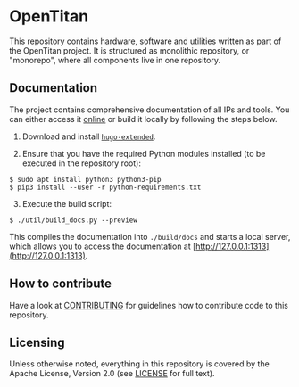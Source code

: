 # OpenTitan

This repository contains hardware, software and utilities written as part of the
OpenTitan project. It is structured as monolithic repository, or "monorepo",
where all components live in one repository.

## Documentation

The project contains comprehensive documentation of all IPs and tools. You can
either access it [online](https://docs.opentitan.org/) or build it
locally by following the steps below.

1. Download and install [`hugo-extended`](https://gohugo.io/getting-started/installing/).

2. Ensure that you have the required Python modules installed (to be executed
in the repository root):

```command
$ sudo apt install python3 python3-pip
$ pip3 install --user -r python-requirements.txt
```

3. Execute the build script:

```command
$ ./util/build_docs.py --preview
```

This compiles the documentation into `./build/docs` and starts a local
server, which allows you to access the documentation at
[http://127.0.0.1:1313](http://127.0.0.1:1313).

## How to contribute

Have a look at [CONTRIBUTING](./CONTRIBUTING.md) for guidelines how
to contribute code to this repository.

## Licensing

Unless otherwise noted, everything in this repository is covered by the Apache
License, Version 2.0 (see
[LICENSE](./LICENSE) for full text).
